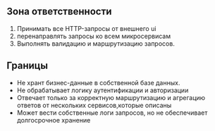 ## Зона ответственности

1. Принимать все HTTP-запросы от внешнего ui
2. перенаправлять запросы ко всем микросервисам
3. Выполнять валидацию и маршрутизацию запросов.

## Границы
- Не хрант бизнес-данные в собственной базе данных.
- Не обрабатывает логику аутентификации и авторизации
- Отвечает только за корректную маршрутизацию и агрегацию ответов от нескольких сервисов,которые описаны
- Может вести собственные логи запросов, но не обеспечивает долгосрочное хранение
